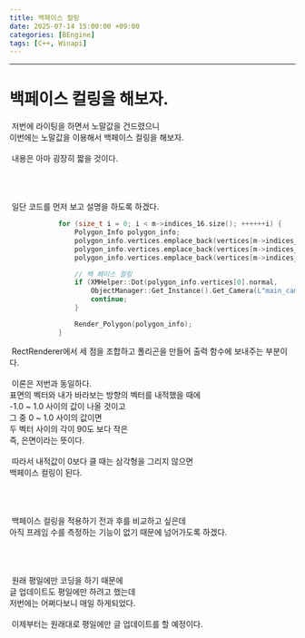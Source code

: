 ```yaml
---
title: 백페이스 컬링
date: 2025-07-14 15:00:00 +09:00
categories: [BEngine]
tags: [C++, Winapi]
---
```


---
# 백페이스 컬링을 해보자.
&nbsp;저번에 라이팅을 하면서 노말값을 건드렸으니<br>
이번에는 노말값을 이용해서 백페이스 컬링을 해보자.<br>
<br>&nbsp;내용은 아마 굉장히 짧을 것이다.

<br><br><br>&nbsp;일단 코드를 먼저 보고 설명을 하도록 하겠다.

```cpp
			for (size_t i = 0; i < m->indices_16.size(); ++++++i) {
				Polygon_Info polygon_info;
				polygon_info.vertices.emplace_back(vertices[m->indices_16[i]]);
				polygon_info.vertices.emplace_back(vertices[m->indices_16[i + 1]]);
				polygon_info.vertices.emplace_back(vertices[m->indices_16[i + 2]]);

				// 백 페이스 컬링
				if (XMHelper::Dot(polygon_info.vertices[0].normal,
					ObjectManager::Get_Instance().Get_Camera(L"main_camera").Get_Look_XMF4()) > 0) {
					continue;
				}

				Render_Polygon(polygon_info);
			}
```

&nbsp;RectRenderer에서 세 점을 조합하고 폴리곤을 만들어 출력 함수에 보내주는 부분이다.<br>
<br>&nbsp;이론은 저번과 동일하다.<br>
표면의 벡터와 내가 바라보는 방향의 벡터를 내적했을 때에<br>
-1.0 ~ 1.0 사이의 값이 나올 것이고<br>
그 중 0 ~ 1.0 사이의 값이면<br>
두 벡터 사이의 각이 90도 보다 작은<br>
즉, 은면이라는 뜻이다.<br>
<br>&nbsp;따라서 내적값이 0보다 클 때는 삼각형을 그리지 않으면<br>
백페이스 컬링이 된다.

<br><br><br>&nbsp;백페이스 컬링을 적용하기 전과 후를 비교하고 싶은데<br>
아직 프레임 수를 측정하는 기능이 없기 때문에 넘어가도록 하겠다.

<br><br><br>&nbsp;원래 평일에만 코딩을 하기 때문에<br>
글 업데이트도 평일에만 하려고 했는데<br>
저번에는 어쩌다보니 매일 하게되었다.<br>
<br>&nbsp;이제부터는 원래대로 평일에만 글 업데이트를 할 예정이다.
